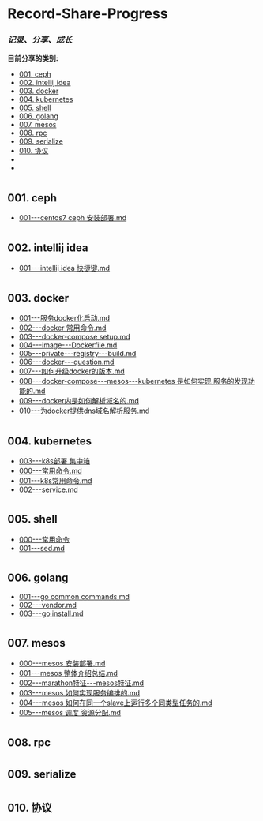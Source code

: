 # Record-Share-Progress
### **_记录、分享、成长_**  
**目前分享的类别:**
- [001. ceph ](#1) 
- [002. intellij idea ](#2) 
- [003. docker ](#3) 
- [004. kubernetes ](#4) 
- [005. shell ](#5) 
- [006. golang  ](#6) 
- [007. mesos  ](#7) 
- [008. rpc  ](#8) 
- [009. serialize  ](#9) 
- [010. 协议 ](#10) 
- 
-



# <h2 id="1">001. ceph </h2>
- [001---centos7 ceph 安装部署.md  ](https://github.com/xej520/Record-Share-Progress/blob/master/001---ceph/001---centos7%20ceph%20%E5%AE%89%E8%A3%85%E9%83%A8%E7%BD%B2.md)

# <h2 id="2">002. intellij idea </h2>
- [001---intellij idea 快捷键.md  ](https://github.com/xej520/Record-Share-Progress/blob/master/002---intellij%20idea/001---intellij%20idea%20%E5%BF%AB%E6%8D%B7%E9%94%AE.md)

# <h2 id="3">003. docker </h2> 
- [001---服务docker化启动.md  ](https://github.com/xej520/Record-Share-Progress/blob/master/003---docker/001---%E6%9C%8D%E5%8A%A1docker%E5%8C%96%E5%90%AF%E5%8A%A8.md)
- [002---docker 常用命令.md ](https://github.com/xej520/Record-Share-Progress/blob/master/003---docker/002---docker%20%E5%B8%B8%E7%94%A8%E5%91%BD%E4%BB%A4.md)
- [003---docker-compose setup.md](https://github.com/xej520/Record-Share-Progress/blob/master/003---docker/003---docker-compose%20setup.md)
- [004---image---Dockerfile.md ](https://github.com/xej520/Record-Share-Progress/blob/master/003---docker/004---image---Dockerfile.md)
- [005---private---registry---build.md](https://github.com/xej520/Record-Share-Progress/blob/master/003---docker/005---private---registry---build.md)
- [006---docker---question.md](https://github.com/xej520/Record-Share-Progress/blob/master/003---docker/006---docker---question.md)
- [007---如何升级docker的版本.md](https://github.com/xej520/Record-Share-Progress/blob/master/003---docker/007---%E5%A6%82%E4%BD%95%E5%8D%87%E7%BA%A7docker%E7%9A%84%E7%89%88%E6%9C%AC.md)  
- [008---docker-compose---mesos---kubernetes 是如何实现 服务的发现功能的.md  ](https://github.com/xej520/Record-Share-Progress/blob/master/003---docker/008---docker-compose---mesos---kubernetes%20%E6%98%AF%E5%A6%82%E4%BD%95%E5%AE%9E%E7%8E%B0%20%E6%9C%8D%E5%8A%A1%E7%9A%84%E5%8F%91%E7%8E%B0%E5%8A%9F%E8%83%BD%E7%9A%84.md)
- [009---docker内是如何解析域名的.md  ](https://github.com/xej520/Record-Share-Progress/blob/master/003---docker/009---docker%E5%86%85%E6%98%AF%E5%A6%82%E4%BD%95%E8%A7%A3%E6%9E%90%E5%9F%9F%E5%90%8D%E7%9A%84.md)
- [010---为docker提供dns域名解析服务.md ](https://github.com/xej520/Record-Share-Progress/blob/master/003---docker/010---%E4%B8%BAdocker%E6%8F%90%E4%BE%9Bdns%E5%9F%9F%E5%90%8D%E8%A7%A3%E6%9E%90%E6%9C%8D%E5%8A%A1.md)


# <h2 id="4">004. kubernetes </h2> 
- [003---k8s部署 集中箱](https://github.com/xej520/Record-Share-Progress/tree/master/004---kubernetes/003---k8s%20%E9%83%A8%E7%BD%B2%20%E9%9B%86%E4%B8%AD%E7%AE%B1)
- [000---常用命令.md](https://github.com/xej520/Record-Share-Progress/blob/master/005---shell/000---%E5%B8%B8%E7%94%A8%E5%91%BD%E4%BB%A4.md)
- [001---k8s常用命令.md   ](https://github.com/xej520/Record-Share-Progress/blob/master/004---kubernetes/001---k8s%E5%B8%B8%E7%94%A8%E5%91%BD%E4%BB%A4.md)  
- [002---service.md]()

# <h2 id="5">005. shell </h2> 
- [000---常用命令](https://github.com/xej520/Record-Share-Progress/blob/master/005---shell/000---%E5%B8%B8%E7%94%A8%E5%91%BD%E4%BB%A4.md)
- [001---sed.md](https://github.com/xej520/Record-Share-Progress/blob/master/005---shell/001---sed.md)

# <h2 id="6">006. golang </h2> 
- [001---go common commands.md ](https://github.com/xej520/Record-Share-Progress/blob/master/006---golang/001---go%20common%20commands.md)
- [002---vendor.md ](https://github.com/xej520/Record-Share-Progress/blob/master/006---golang/002---vendor.md)  
- [003---go install.md]()

# <h2 id="7">007. mesos </h2> 
- [000---mesos 安装部署.md](https://github.com/xej520/Record-Share-Progress/blob/master/007---mesos/000---mesos%20%E5%AE%89%E8%A3%85%E9%83%A8%E7%BD%B2.md)
- [001---mesos 整体介绍总结.md](https://github.com/xej520/Record-Share-Progress/blob/master/007---mesos/001---mesos%20%E6%95%B4%E4%BD%93%E4%BB%8B%E7%BB%8D%E6%80%BB%E7%BB%93.md)
- [002---marathon特征---mesos特征.md  ](https://github.com/xej520/Record-Share-Progress/blob/master/007---mesos/002---marathon%E7%89%B9%E5%BE%81---mesos%E7%89%B9%E5%BE%81.md)
- [003---mesos 如何实现服务编排的.md  ](https://github.com/xej520/Record-Share-Progress/blob/master/007---mesos/003---mesos%20%E5%A6%82%E4%BD%95%E5%AE%9E%E7%8E%B0%E6%9C%8D%E5%8A%A1%E7%BC%96%E6%8E%92%E7%9A%84.md)
- [004---mesos 如何在同一个slave上运行多个同类型任务的.md  ](https://github.com/xej520/Record-Share-Progress/blob/master/007---mesos/004---mesos%20%E5%A6%82%E4%BD%95%E5%9C%A8%E5%90%8C%E4%B8%80%E4%B8%AAslave%E4%B8%8A%E8%BF%90%E8%A1%8C%E5%A4%9A%E4%B8%AA%E5%90%8C%E7%B1%BB%E5%9E%8B%E4%BB%BB%E5%8A%A1%E7%9A%84.md)
- [005---mesos 调度 资源分配.md  ](https://github.com/xej520/Record-Share-Progress/blob/master/007---mesos/005---mesos%20%E8%B0%83%E5%BA%A6%20%E8%B5%84%E6%BA%90%E5%88%86%E9%85%8D.md)

# <h2 id="8">008. rpc  </h2>


# <h2 id="9">009. serialize  </h2>


# <h2 id="10">010. 协议  </h2>  

